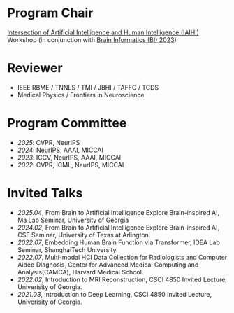 # Program Chair
[Intersection of Artificial Intelligence and Human Intelligence (IAIHI)](https://qidianzl.github.io/IAINI.github.io/) Workshop (in conjunction with [Brain Informatics (BI) 2023](https://wi-consortium.org/conferences/bi2023/))

# Reviewer
- IEEE RBME / TNNLS / TMI / JBHI / TAFFC / TCDS
- Medical Physics / Frontiers in Neuroscience

# Program Committee
- *2025*: CVPR, NeurIPS
- *2024*: NeurIPS, AAAI, MICCAI
- *2023*: ICCV, NeurIPS, AAAI, MICCAI
- *2022*: CVPR, ICML, NeurIPS, MICCAI

# Invited Talks
- *2025.04*, From Brain to Artificial Intelligence Explore Brain-inspired AI, Ma Lab Seminar, University of Georgia
- *2024.02*, From Brain to Artificial Intelligence Explore Brain-inspired AI, CSE Seminar, University of Texas at Arlington.
- *2022.07*, Embedding Human Brain Function via Transformer, IDEA Lab Seminar, ShanghaiTech University.
- *2022.07*, Multi-modal HCI Data Collection for Radiologists and Computer Aided Diagnosis, Center for Advanced Medical Computing and Analysis(CAMCA), Harvard Medical School.
- *2022.02*, Introduction to MRI Reconstruction, CSCI 4850 Invited Lecture, Univerisity of Georgia.
- *2021.03*, Introduction to Deep Learning, CSCI 4850 Invited Lecture, Univerisity of Georgia.